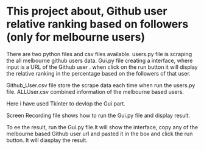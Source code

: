 
# This project about, Github user relative ranking based on followers (only for melbourne users)

There are two python files and csv files available. 
users.py file is scraping the all melbourne github users data. 
Gui.py file creating a interface, where input is a URL of the Github user . when click on the run button it will display the relative ranking in the percentage based on the followers of that user.

Github_User.csv file store the scrape data each time when run the users.py file.
ALLUser.csv combined information of the melbourne based users.

Here i have used Tkinter to devlop the Gui part.

Screen Recording file shows how to run the Gui.py file and display result.

To ee the result, run the Gui.py file.It will show the interface, copy any of the melbourne based Github user url and pasted it in the box and click the run button. It will diasplay the result.

